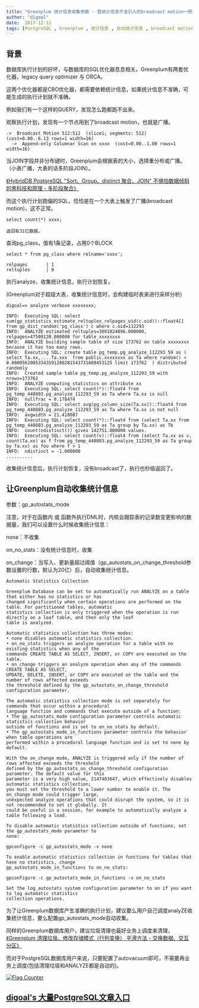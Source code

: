 ```yaml
---
title: "Greenplum 统计信息收集参数 - 暨统计信息不准引入的broadcast motion一例"
author: "digoal"
date:  2017-12-11
tags: [PostgreSQL , Greenplum , 统计信息 , 自动统计信息 , broadcast motion , 执行计划]
---
```

## 背景       
数据库执行计划的好坏，与数据库的SQL优化器息息相关。Greenplum有两套优化器，legacy query optimizer 与 ORCA。  
  
这两个优化器都是CBO优化器，都需要依赖统计信息，如果统计信息不准确，可能生成的执行计划就不准确。  
  
例如我们有一个这样的QUERY，发现怎么跑都跑不出来。  
  
观察执行计划，发现有一个节点用到了broadcast motion，也就是广播。  
  
```  
->  Broadcast Motion 512:512  (slice1; segments: 512)  (cost=0.00..6.13 rows=1 width=16)  
  ->  Append-only Columnar Scan on xxxx  (cost=0.00..1.00 rows=1 width=16)  
```  
  
当JOIN字段并非分布键时，Greenplum会根据表的大小，选择重分布或广播。（小表广播，大表的话多阶段JOIN）。  
  
[《HybridDB PostgreSQL "Sort、Group、distinct 聚合、JOIN" 不惧怕数据倾斜的黑科技和原理 - 多阶段聚合》](../201711/20171123_01.md)    
  
而这个执行计划跑偏的SQL，恰恰是在一个大表上触发了广播(broadcast motion)，这不正常。  
  
```  
select count(*) xxxx;  
  
返回有31亿数据。  
```  
  
查询pg_class，值有1条记录，占用0个BLOCK  
  
```  
select * from pg_class where relname='xxxx';  
  
relpages       | 1  
reltuples      | 0  
```  
  
执行analyze，收集统计信息，执行计划恢复。  
  
(Greenplum对于超级大表，收集统计信息时，会构建临时表来进行采样分析)     
  
```  
digoal=> analyze verbose xxxxxxxx;  
  
INFO:  Executing SQL: select sum(gp_statistics_estimate_reltuples_relpages_oid(c.oid))::float4[] from gp_dist_random('pg_class') c where c.oid=112293  
INFO:  ANALYZE estimated reltuples=3091824896.000000, relpages=47509120.000000 for table xxxxxxxx  
INFO:  ANALYZE building sample table of size 173762 on table xxxxxxxx because it has too many rows.  
INFO:  Executing SQL: create table pg_temp.pg_analyze_112293_59 as (  select Ta.xx,....Ta.xxx  from public.xxxxxxxx as Ta where random() < 0.00005620053343591280281543731689453125 limit 173762  ) distributed randomly  
INFO:  Created sample table pg_temp.pg_analyze_112293_59 with nrows=173762  
INFO:  ANALYZE computing statistics on attribute xx  
INFO:  Executing SQL: select count(*)::float4 from pg_temp_440803.pg_analyze_112293_59 as Ta where Ta.xx is null  
INFO:  nullfrac = 0.178474  
INFO:  Executing SQL: select avg(pg_column_size(Ta.xx))::float4 from pg_temp_440803.pg_analyze_112293_59 as Ta where Ta.xx is not null  
INFO:  avgwidth = 21.418087  
INFO:  Executing SQL: select count(*)::float4 from (select Ta.xx from pg_temp_440803.pg_analyze_112293_59 as Ta group by Ta.xx) as Tb  
INFO:  count(ndistinct()) gives 142751.000000 values.  
INFO:  Executing SQL: select count(v)::float4 from (select Ta.xx as v, count(Ta.xx) as f from pg_temp_440803.pg_analyze_112293_59 as Ta group by Ta.xx) as foo where f > 1  
INFO:  ndistinct = -1.000000  
..........  
```  
  
收集统计信息后，执行计划恢复，没有broadcast了，执行也秒级返回了。  
  
## 让Greenplum自动收集统计信息  
参数：gp_autostats_mode   
  
注意，对于在函数内 或 函数外执行DML时，内核会跟踪表的记录数变更影响的数据量，我们可以设置什么时候收集统计信息：  
  
none：不收集  
  
on_no_stats：没有统计信息时，收集  
  
on_change：当写入、更新量超过阈值（gp_autostats_on_change_threshold参数设置的行数，默认为20亿）后，自动收集统计信息。  
  
```  
Automatic Statistics Collection  
  
Greenplum Database can be set to automatically run ANALYZE on a table that either has no statistics or has  
changed significantly when certain operations are performed on the table. For partitioned tables, automatic  
statistics collection is only triggered when the operation is run directly on a leaf table, and then only the leaf  
table is analyzed.  
  
Automatic statistics collection has three modes:  
• none disables automatic statistics collection.  
• on_no_stats triggers an analyze operation for a table with no existing statistics when any of the  
commands CREATE TABLE AS SELECT, INSERT, or COPY are executed on the table.  
• on_change triggers an analyze operation when any of the commands CREATE TABLE AS SELECT,  
UPDATE, DELETE, INSERT, or COPY are executed on the table and the number of rows affected exceeds  
the threshold defined by the gp_autostats_on_change_threshold configuration parameter.  
  
The automatic statistics collection mode is set separately for commands that occur within a procedural  
language function and commands that execute outside of a function:  
• The gp_autostats_mode configuration parameter controls automatic statistics collection behavior  
outside of functions and is set to on_no_stats by default.  
• The gp_autostats_mode_in_functions parameter controls the behavior when table operations are  
performed within a procedural language function and is set to none by default.  
  
With the on_change mode, ANALYZE is triggered only if the number of rows affected exceeds the threshold  
defined by the gp_autostats_on_change_threshold configuration parameter. The default value for this  
parameter is a very high value, 2147483647, which effectively disables automatic statistics collection;  
you must set the threshold to a lower number to enable it. The on_change mode could trigger large,  
unexpected analyze operations that could disrupt the system, so it is not recommended to set it globally. It  
could be useful in a session, for example to automatically analyze a table following a load.  
  
To disable automatic statistics collection outside of functions, set the gp_autostats_mode parameter to  
none:  
  
gpconfigure -c gp_autostats_mode -v none  
  
To enable automatic statistics collection in functions for tables that have no statistics, change  
gp_autostats_mode_in_functions to on_no_stats:  
  
gpconfigure -c gp_autostats_mode_in_functions -v on_no_stats  
  
Set the log_autostats system configuration parameter to on if you want to log automatic statistics  
collection operations.  
```  
  
为了让Greenplum数据库产生准确的执行计划，建议要么用户自己调度analyZE收集统计信息，要么配置gp_autostats_mode自动收集。  
   
同样的Greenplum数据库用户，建议垃圾清理也最好业务上调度来清理，[《Greenplum 清理垃圾、修改存储模式（行列变换） 平滑方法 - 交换数据、交互分区》](../201712/20171208_04.md)    
   
而对于PostgreSQL数据库用户来说，只要配置了autovacuum即可，不需要再业务上调度(包括清理垃圾和ANALYZE都是自动的)。   
  
  
  
  
<a rel="nofollow" href="http://info.flagcounter.com/h9V1"  ><img src="http://s03.flagcounter.com/count/h9V1/bg_FFFFFF/txt_000000/border_CCCCCC/columns_2/maxflags_12/viewers_0/labels_0/pageviews_0/flags_0/"  alt="Flag Counter"  border="0"  ></a>  
  
  
  
  
  
  
## [digoal's 大量PostgreSQL文章入口](https://github.com/digoal/blog/blob/master/README.md "22709685feb7cab07d30f30387f0a9ae")
  
